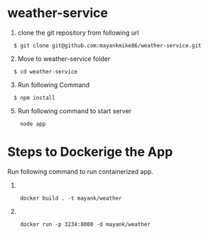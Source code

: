 # weather-service
1. clone the git repository from following url
```
  $ git clone git@github.com:mayankmike86/weather-service.git
```
2. Move to weather-service folder
```
  $ cd weather-service
```
3. Run following Command
```
  $ npm install
```

5. Run following command to start server
```
	node app
```

# Steps to Dockerige the App

Run following command to run containerized app.

1. 
```
	docker build . -t mayank/weather
```
2. 
```
	docker run -p 3234:8000 -d mayank/weather
```